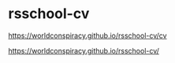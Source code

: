 # rsschool-cv 

https://worldconspiracy.github.io/rsschool-cv/cv

https://worldconspiracy.github.io/rsschool-cv/
